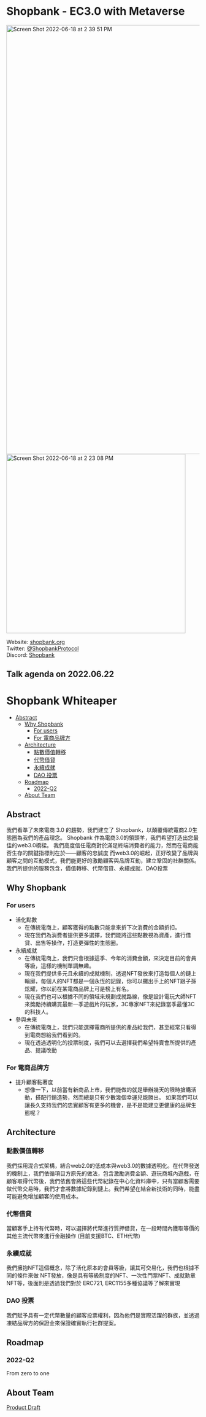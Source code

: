 # Shopbank - EC3.0 with Metaverse
<img width="1118" alt="Screen Shot 2022-06-18 at 2 39 51 PM" src="https://user-images.githubusercontent.com/12673100/174426179-bcd76e16-dc7f-462e-a0f0-3a48dcc72e05.png">


<img width="467" alt="Screen Shot 2022-06-18 at 2 23 08 PM" src="https://user-images.githubusercontent.com/12673100/174425727-90821eae-5509-4db7-80f2-d9e389d495d3.png">

Website: [shopbank.org](https://main--helpful-swan-2b57f4.netlify.app/) </br>
Twitter: [@ShopbankProtocol](http://tobecontinuedcomic.com/) </br>
Discord: [Shopbank](http://tobecontinuedcomic.com/) </br>

## Talk agenda on 2022.06.22

# Shopbank Whiteaper
* [Abstract](#abstract)
   * [Why Shopbank](#why-shopbank)
      * [For users](#for-users)
      * [For 電商品牌方](#for-電商品牌方)
   * [Architecture](#architecture)
      * [點數價值轉移](#點數價值轉移)
      * [代幣借貸](#代幣借貸)
      * [永續成就](#永續成就)
      * [DAO 投票](#dao-投票)
   * [Roadmap](#roadmap)
      * [2022-Q2](#2022-q2)
   * [About Team](#about-team)

## Abstract
我們看準了未來電商 3.0 的趨勢，我們建立了 Shopbank，以顛覆傳統電商2.0生態圈為我們的產品理念。
Shopbank 作為電商3.0的領頭羊，我們希望打造出您最佳的web3.0橋樑。
我們高度信任電商對於滿足終端消費者的能力，然而在電商能否生存的關鍵指標則在於——顧客的忠誠度
而web3.0的崛起，正好改變了品牌與顧客之間的互動模式，我們能更好的激勵顧客與品牌互動，建立鞏固的社群關係。
我們所提供的服務包含，價值轉移、代幣借貸、永續成就、DAO投票

## Why Shopbank
### For users
- 活化點數
    - 在傳統電商上，顧客獲得的點數只能拿來折下次消費的金額折扣。
    - 現在我們為消費者提供更多選擇，我們能將這些點數視為資產，進行借貸、出售等操作，打造更彈性的生態圈。
- 永續成就
    - 在傳統電商上，我們只會根據這季、今年的消費金額，來決定目前的會員等級，這樣的機制單調無趣。
    - 現在我們提供多元且永續的成就機制，透過NFT發放來打造每個人的鏈上輪廓，每個人的NFT都是一個永恆的記錄，你可以攤出手上的NFT跟子孫炫耀，你以前在某電商品牌上可是榜上有名。 
    - 現在我們也可以根據不同的領域來規劃成就路線，像是設計電玩大師NFT來獎勵持續購買最新一季遊戲片的玩家，3C專家NFT來紀錄當季最懂3C的科技人。
- 參與未來
    - 在傳統電商上，我們只能選擇電商所提供的產品給我們，甚至經常只看得到電商想給我們看到的。
    - 現在透過透明化的投票制度，我們可以去選擇我們希望特賣會所提供的產品、提議改動    

### For 電商品牌方
- 提升顧客黏著度
    - 想像一下，以前當有新商品上市，我們能做的就是舉辦幾天的限時搶購活動，搭配行銷造勢，然而總是只有少數幾個幸運兒能勝出。
如果我們可以讓長久支持我們的忠實顧客有更多的機會，是不是能建立更健康的品牌生態呢？

## Architecture
### 點數價值轉移
我們採用混合式架構，結合web2.0的低成本與web3.0的數據透明化。在代幣發送的機制上，我們依循項目方原先的做法，包含激勵消費金額、遊玩商城內遊戲，在顧客取得代幣後，我們依舊會將這些代幣紀錄在中心化資料庫中，只有當顧客需要做代幣交易時，我們才會將數據紀錄到鏈上。我們希望在結合新技術的同時，能盡可能避免增加顧客的使用成本。

### 代幣借貸
當顧客手上持有代幣時，可以選擇將代幣進行質押借貸，在一段時間內獲取等價的其他主流代幣來進行金融操作 (目前支援BTC、ETH代幣)

### 永續成就
我們擁抱NFT這個概念，除了活化原本的會員等級，讓其可交易化，我們也根據不同的條件來做 NFT發放，像是具有等級制度的NFT、一次性門票NFT、成就勳章NFT等，後面則是透過我們對於 ERC721, ERC1155多種協議等了解來實現

### DAO 投票
我們賦予具有一定代幣數量的顧客投票權利，因為他們是實際活躍的群族，並透過凍結品牌方的保證金來保證確實執行社群提案。

## Roadmap
### 2022-Q2
From zero to one

### 

## About Team


[Product Draft](https://hackmd.io/UG_X0y9xT4m8g15bBJwxww?both)
